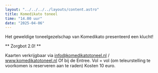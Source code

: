 ```yaml
---
layout: "../../../../layouts/content.astro"
title: Komedikato toneel
time: "14.00 uur"
date: "2025-04-06"
---
```


Het geweldige toneelgezelschap van Komedikato presenteerd een klucht!

** Zorgbot 2.0! **

Kaarten verkrijgbaar via info@komedikatotoneel.nl / www.komedikatotoneel.nl
Of bij de Entree. Vol = vol
(om teleurstelling te voorkomen is reserveren aan te raden)
Kosten 10 euro.
